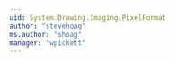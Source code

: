 ```yaml
---
uid: System.Drawing.Imaging.PixelFormat
author: "stevehoag"
ms.author: "shoag"
manager: "wpickett"
---
```

